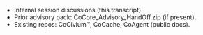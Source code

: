 - Internal session discussions (this transcript).
- Prior advisory pack: CoCore_Advisory_HandOff.zip (if present).
- Existing repos: CoCivium™, CoCache, CoAgent (public docs).
